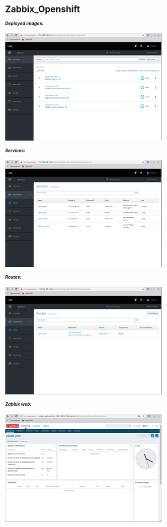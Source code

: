 # Zabbix_Openshift

##### Deployed images:

![](./screens/screen01.png)

##### Services:

![](./screens/screen02.png)

##### Routes:

![](./screens/screen03.png)

##### Zabbix web:

![](./screens/screen04.png)